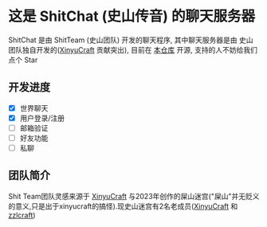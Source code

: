 # 这是 ShitChat (史山传音) 的聊天服务器
ShitChat 是由 ShitTeam (史山团队) 开发的聊天程序, 其中聊天服务器是由 史山团队独自开发的([XinyuCraft](https://space.bilibili.com/3493280035637324) 贡献突出), 目前在 [本仓库](https://github.com/XinyuCraft/ChatServer) 开源, 支持的人不妨给我们点个 Star

## 开发进度
- [x] 世界聊天
- [x] 用户登录/注册
- [ ] 邮箱验证
- [ ] 好友功能
- [ ] 私聊

## 团队简介
Shit Team团队灵感来源于 [XinyuCraft](https://space.bilibili.com/3493280035637324) 与2023年创作的屎山迷宫("屎山"并无贬义的意义,只是出于xinyucraft的搞怪).现史山迷宫有2名老成员([XinyuCraft](https://space.bilibili.com/3493280035637324) 和[zzlcraft](https://github.com/zzlxsww))
